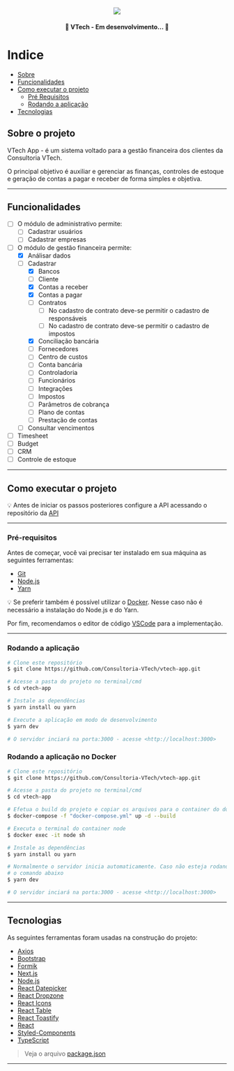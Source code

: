 <h1 align="center">
    <img src="https://github.com/Consultoria-VTech/vtech-app/blob/main/public/img/logo-light.svg">
</h1>

<h4 align="center">
🚧  VTech - Em desenvolvimento...  🚧
</h4>

# Indice

<!--ts-->
* [Sobre](#sobre-o-projeto)
* [Funcionalidades](#funcionalidades)
* [Como executar o projeto](#como-executar-o-projeto)
  * [Pré Requisitos](#pré-requisitos)
  * [Rodando a aplicação](#rodando-a-aplicacao)
* [Tecnologias](#tecnologias)
<!--te-->

## Sobre o projeto

VTech App - é um sistema voltado para a gestão financeira dos clientes da Consultoria VTech.

O principal objetivo é auxiliar e gerenciar as finanças, controles de estoque e geração de contas a pagar e receber de forma simples e objetiva.

---

## Funcionalidades

* [ ] O módulo de administrativo permite:
  * [ ] Cadastrar usuários
  * [ ] Cadastrar empresas

* [ ] O módulo de gestão financeira permite:
  * [X] Análisar dados
  * [ ] Cadastrar
    * [X] Bancos
    * [ ] Cliente
    * [X] Contas a receber
    * [X] Contas a pagar
    * [ ] Contratos
      * [ ] No cadastro de contrato deve-se permitir o cadastro de responsáveis
      * [ ] No cadastro de contrato deve-se permitir o cadastro de impostos
    * [X] Conciliação bancária
    * [ ] Fornecedores
    * [ ] Centro de custos
    * [ ] Conta bancária
    * [ ] Controladoria
    * [ ] Funcionários
    * [ ] Integrações
    * [ ] Impostos
    * [ ] Parâmetros de cobrança
    * [ ] Plano de contas
    * [ ] Prestação de contas
  * [ ] Consultar vencimentos

* [ ] Timesheet
* [ ] Budget
* [ ] CRM
* [ ] Controle de estoque

---

## Como executar o projeto

💡 Antes de iniciar os passos posteriores configure a API acessando o repositório da [API](https://github.com/Consultoria-VTech/vtech-api.git)

---

### Pré-requisitos

Antes de começar, você vai precisar ter instalado em sua máquina as seguintes ferramentas:

* [Git](https://git-scm.com)
* [Node.js](https://nodejs.org/en/)
* [Yarn](https://classic.yarnpkg.com/en/docs/install/#windows-stable)

💡 Se preferir também é possível utilizar o [Docker](https://www.docker.com/). Nesse caso não é necessário a instalação do Node.js e do Yarn.

Por fim, recomendamos o editor de código [VSCode](https://code.visualstudio.com/) para a implementação.

---

### Rodando a aplicação

```bash
# Clone este repositório
$ git clone https://github.com/Consultoria-VTech/vtech-app.git

# Acesse a pasta do projeto no terminal/cmd
$ cd vtech-app

# Instale as dependências
$ yarn install ou yarn

# Execute a aplicação em modo de desenvolvimento
$ yarn dev

# O servidor inciará na porta:3000 - acesse <http://localhost:3000>
```

### Rodando a aplicação no Docker

```bash
# Clone este repositório
$ git clone https://github.com/Consultoria-VTech/vtech-app.git

# Acesse a pasta do projeto no terminal/cmd
$ cd vtech-app

# Efetua o build do projeto e copiar os arquivos para o container do docker
$ docker-compose -f "docker-compose.yml" up -d --build

# Executa o terminal do container node
$ docker exec -it node sh

# Instale as dependências
$ yarn install ou yarn

# Normalmente o servidor inicia automaticamente. Caso não esteja rodando, execute
# o comando abaixo
$ yarn dev

# O servidor inciará na porta:3000 - acesse <http://localhost:3000>
```

---

## Tecnologias

As seguintes ferramentas foram usadas na construção do projeto:

* [Axios](https://github.com/axios/axios)
* [Bootstrap](https://getbootstrap.com/)
* [Formik](https://formik.org/docs/overview)
* [Next.js](https://nextjs.org/)
* [Node.js](https://nodejs.org/)
* [React Datepicker](https://reactdatepicker.com/)
* [React Dropzone](https://github.com/react-dropzone/react-dropzone)
* [React Icons](https://react-icons.github.io/react-icons/)
* [React Table](https://react-table.tanstack.com/)
* [React Toastify](https://fkhadra.github.io/react-toastify/introduction)
* [React](https://pt-br.reactjs.org/)
* [Styled-Components](https://styled-components.com/)
* [TypeScript](https://www.typescriptlang.org/)

> Veja o arquivo [package.json](https://github.com/Consultoria-VTech/vtech-app/blob/main/package.json)

---
